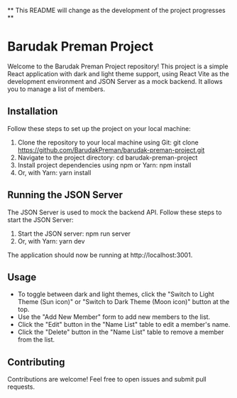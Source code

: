 ** This README will change as the development of the project progresses **

# Barudak Preman Project 
Welcome to the Barudak Preman Project repository!
This project is a simple React application with dark and light theme
support, using React Vite as the development environment and JSON Server
as a mock backend. It allows you to manage a list of members.

## Installation 
Follow these steps to set up the project on your local
machine:

1. Clone the repository to your local machine using Git: git clone https://github.com/BarudakPreman/barudak-preman-project.git
2. Navigate
to the project directory: cd barudak-preman-project
4. Install project
dependencies using npm or Yarn: npm install 
5. Or, with Yarn: yarn install

## Running the JSON Server 
The JSON Server is used to mock the backend API.
Follow these steps to start the JSON Server:

1. Start the JSON server: npm run server 
2. Or, with Yarn: yarn dev

The application should now be running at http://localhost:3001.

## Usage 
- To toggle between dark and light themes, click the \"Switch to Light Theme (Sun icon)\" or \"Switch to Dark Theme (Moon icon)\" button at the top.
- Use the \"Add New Member\" form to add new members to the list.
- Click the \"Edit\" button in the \"Name List\" table to edit a member\'s name.
- Click the \"Delete\" button in the \"Name List\" table to remove a member from the list.

## Contributing
Contributions are welcome! Feel free to open issues and
submit pull requests.
